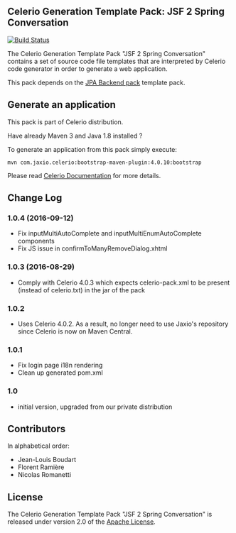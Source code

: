 ## Celerio Generation Template Pack: JSF 2 Spring Conversation

[![Build Status](https://travis-ci.org/jaxio/pack-jsf2-spring-conversation.svg?branch=master)](https://travis-ci.org/jaxio/pack-jsf2-spring-conversation)

The Celerio Generation Template Pack "JSF 2 Spring Conversation" contains a set of source code file templates that
are interpreted by Celerio code generator in order to generate a web application.

This pack depends on the [JPA Backend pack](https://github.com/jaxio/pack-backend-jpa) template pack.

## Generate an application

This pack is part of Celerio distribution.

Have already Maven 3 and Java 1.8 installed ?

To generate an application from this pack simply execute:

    mvn com.jaxio.celerio:bootstrap-maven-plugin:4.0.10:bootstrap

Please read [Celerio Documentation](http://www.jaxio.com/documentation/celerio) for more details.

## Change Log

### 1.0.4 (2016-09-12)

* Fix inputMultiAutoComplete and inputMultiEnumAutoComplete components
* Fix JS issue in confirmToManyRemoveDialog.xhtml 

### 1.0.3 (2016-08-29)

* Comply with Celerio 4.0.3 which expects celerio-pack.xml to be present (instead of celerio.txt) in the jar of the pack

### 1.0.2

* Uses Celerio 4.0.2. As a result, no longer need to use Jaxio's repository since Celerio is now on Maven Central.

### 1.0.1

* Fix login page i18n rendering
* Clean up generated pom.xml

### 1.0

* initial version, upgraded from our private distribution

## Contributors

In alphabetical order:

* Jean-Louis Boudart
* Florent Ramière
* Nicolas Romanetti

## License

The Celerio Generation Template Pack "JSF 2 Spring Conversation" is released under version 2.0 of
the [Apache License](http://www.apache.org/licenses/LICENSE-2.0).


